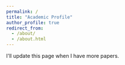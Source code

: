 ```yaml
---
permalink: /
title: "Academic Profile"
author_profile: true
redirect_from: 
  - /about/
  - /about.html
---
```


<!-- Insert image -->
<!-- ![Editing a markdown file for a talk](/images/editing-talk.png) -->

I'll update this page when I have more papers.

